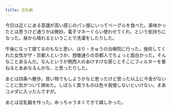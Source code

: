 ```yaml
---
title: 豆乳鍋
---
```


今日は近くにある意識が高い感じのパン屋にいってベーグルを食べた。美味かったとは思うけど通うかは微妙。電子マネーぐらい使わせてくれ、という気持ちになった。昼から晴れるということで洗濯をしたりした。

午後になって寝てるのもなと思い、はり・きゅうの治療院に行った。施術してくれた女性がザ・京都人というか、想像通りの京都人でちょっと面白かった。そんなことあるんだ。なんというか関西人のあけすけな感じとそこにフィルターを重ねるとああなるんかな、と思ったりした。

あとは四条へ散歩。買い物でもしようかなと思ったけど思った以上に今金がないことに気がついて諦めた。しばらく買うものは色々我慢しないといけない。まあコメダに入ったんですが。

あとは豆乳鍋を作った。めっちゃうまくできて嬉しかった。
